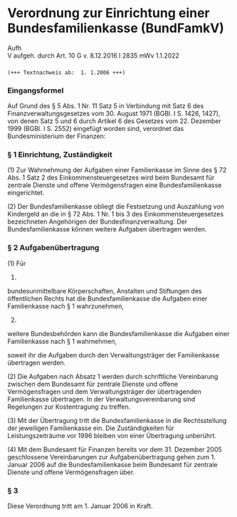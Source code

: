 Verordnung zur Einrichtung einer Bundesfamilienkasse (BundFamkV)
================================================================

Aufh  
V aufgeh. durch Art. 10 G v. 8.12.2016 I 2835 mWv 1.1.2022

### 

```
(+++ Textnachweis ab:  1. 1.2006 +++)
```

### Eingangsformel

Auf Grund des § 5 Abs. 1 Nr. 11 Satz 5 in Verbindung mit Satz 6 des Finanzverwaltungsgesetzes vom 30. August 1971 (BGBl. I S. 1426, 1427), von denen Satz 5 und 6 durch Artikel 6 des Gesetzes vom 22. Dezember 1999 (BGBl. I S. 2552) eingefügt worden sind, verordnet das Bundesministerium der Finanzen:

### § 1 Einrichtung, Zuständigkeit

(1) Zur Wahrnehmung der Aufgaben einer Familienkasse im Sinne des § 72 Abs. 1 Satz 2 des Einkommensteuergesetzes wird beim Bundesamt für zentrale Dienste und offene Vermögensfragen eine Bundesfamilienkasse eingerichtet.

(2) Der Bundesfamilienkasse obliegt die Festsetzung und Auszahlung von Kindergeld an die in § 72 Abs. 1 Nr. 1 bis 3 des Einkommensteuergesetzes bezeichneten Angehörigen der Bundesfinanzverwaltung. Der Bundesfamilienkasse können weitere Aufgaben übertragen werden.

### § 2 Aufgabenübertragung

(1) Für

1.  
bundesunmittelbare Körperschaften, Anstalten und Stiftungen des öffentlichen Rechts hat die Bundesfamilienkasse die Aufgaben einer Familienkasse nach § 1 wahrzunehmen,

2.  
weitere Bundesbehörden kann die Bundesfamilienkasse die Aufgaben einer Familienkasse nach § 1 wahrnehmen,

soweit ihr die Aufgaben durch den Verwaltungsträger der Familienkasse übertragen werden.

(2) Die Aufgaben nach Absatz 1 werden durch schriftliche Vereinbarung zwischen dem Bundesamt für zentrale Dienste und offene Vermögensfragen und dem Verwaltungsträger der übertragenden Familienkasse übertragen. In der Verwaltungsvereinbarung sind Regelungen zur Kostentragung zu treffen.

(3) Mit der Übertragung tritt die Bundesfamilienkasse in die Rechtsstellung der jeweiligen Familienkasse ein. Die Zuständigkeiten für Leistungszeiträume vor 1996 bleiben von einer Übertragung unberührt.

(4) Mit dem Bundesamt für Finanzen bereits vor dem 31. Dezember 2005 geschlossene Vereinbarungen zur Aufgabenübertragung gehen zum 1. Januar 2006 auf die Bundesfamilienkasse beim Bundesamt für zentrale Dienste und offene Vermögensfragen über.

### § 3

Diese Verordnung tritt am 1. Januar 2006 in Kraft.
